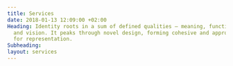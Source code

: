 ```yaml
---
title: Services
date: 2018-01-13 12:09:00 +02:00
Heading: Identity roots in a sum of defined qualities – meaning, function, history,
  and vision. It peaks through novel design, forming cohesive and appropriate means
  for representation.
Subheading: 
layout: services
---
```


